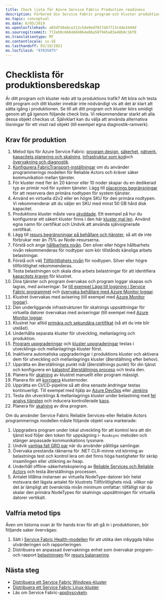 ```yaml
---
title: Check lista för Azure Service Fabric Production readiness
description: Förbered din Service Fabric program-och kluster produktion genom att följa bästa praxis.
ms.topic: conceptual
ms.date: 6/05/2019
ms.openlocfilehash: a03df40a8ce213c5de9ed7017d47713c4de3449d
ms.sourcegitcommit: 772eb9c6684dd4864e0ba507945a83e48b8c16f0
ms.translationtype: MT
ms.contentlocale: sv-SE
ms.lasthandoff: 03/19/2021
ms.locfileid: "87835875"
---
```

# <a name="production-readiness-checklist"></a>Checklista för produktionsberedskap

Är ditt program och kluster redo att ta produktions trafik? Att köra och testa ditt program och ditt kluster innebär inte nödvändigt vis att det är klart att sätta igång i produktionen. Se till att ditt program och kluster körs smidigt genom att gå igenom följande check lista. Vi rekommenderar starkt att alla dessa objekt checkas ut. Självklart kan du välja att använda alternativa lösningar för ett visst rad objekt (till exempel egna diagnostik-ramverk).


## <a name="prerequisites-for-production"></a>Krav för produktion
1. Metod tips för Azure Service Fabric: [program design](./service-fabric-best-practices-applications.md), [säkerhet](./service-fabric-best-practices-security.md), [nätverk](./service-fabric-best-practices-networking.md), [kapacitets planering och skalning](./service-fabric-best-practices-capacity-scaling.md), [infrastruktur som kod](./service-fabric-best-practices-infrastructure-as-code.md)och [övervakning och diagnostik](./service-fabric-best-practices-monitoring.md). 
1. [Konfigurera FabricTransport-inställningar](./service-fabric-reliable-actors-fabrictransportsettings.md) om du använder programmerings modellen för Reliable Actors och kräver säker kommunikation mellan tjänster.
1. För kluster med fler än 20 kärnor eller 10 noder skapar du en dedikerad typ av primär nod för system tjänster. Lägg till [placerings begränsningar](service-fabric-cluster-resource-manager-advanced-placement-rules-placement-policies.md) för att reservera den primära nodtypen för system tjänster.
1. Använd en virtuella d2v2 eller en högre SKU för den primära nodtypen. Vi rekommenderar att du väljer en SKU med minst 50 GB hård disk kapacitet.
1. Produktions kluster måste vara [skyddade](service-fabric-cluster-security.md). Ett exempel på hur du konfigurerar ett säkert kluster finns i den här [kluster mal len](https://github.com/Azure-Samples/service-fabric-cluster-templates/tree/master/7-VM-Windows-3-NodeTypes-Secure-NSG). Använd egna namn för certifikat och Undvik att använda självsignerade certifikat.
1. Lägg till [resurs begränsningar på behållare och tjänster](service-fabric-resource-governance.md), så att de inte förbrukar mer än 75% av Node-resurserna. 
1. Förstå och ange [hållbarhets nivån](service-fabric-cluster-capacity.md#durability-characteristics-of-the-cluster). Den silver eller högre hållbarhets nivån rekommenderas för nodtyper som kör tillstånds känsliga arbets belastningar.
1. Förstå och välj [Tillförlitlighets nivån](service-fabric-cluster-capacity.md#reliability-characteristics-of-the-cluster) för nodtypen. Silver eller högre tillförlitlighet rekommenderas.
1. Testa belastningen och skala dina arbets belastningar för att identifiera [kapacitets kraven](service-fabric-cluster-capacity.md) för klustret. 
1. Dina tjänster och program övervakas och program loggar skapas och lagras, med aviseringar. Se [till exempel Lägg till loggning i Service Fabric programmet](service-fabric-how-to-diagnostics-log.md) och [övervaka behållare med Azure Monitor loggar](service-fabric-diagnostics-oms-containers.md).
1. Klustret övervakas med avisering (till exempel med [Azure Monitor loggar](service-fabric-diagnostics-event-analysis-oms.md)). 
1. Den underliggande infrastrukturen för skalnings uppsättningar för virtuella datorer övervakas med aviseringar (till exempel med [Azure Monitor loggar](service-fabric-diagnostics-oms-agent.md).
1. Klustret har alltid [primära och sekundära certifikat](service-fabric-cluster-security-update-certs-azure.md) (så att du inte blir utelåst).
1. Underhålla separata kluster för utveckling, mellanlagring och produktion. 
1. [Program uppgraderingar](service-fabric-application-upgrade.md) och [kluster uppgraderingar](service-fabric-tutorial-upgrade-cluster.md) testas i utvecklings-och mellanlagrings kluster först. 
1. Inaktivera automatiska uppgraderingar i produktions kluster och aktivera dem för utveckling och mellanlagrings kluster (återställning efter behov). 
1. Upprätta en återställnings punkt mål (återställnings punkt) för din tjänst och konfigurera en [katastrof återställnings process](service-fabric-disaster-recovery.md) och testa den.
1. Planera för [skalning](service-fabric-cluster-scaling.md) av klustret manuellt eller program mässigt.
1. Planera för att [korrigera](service-fabric-patch-orchestration-application.md) klusternoder. 
1. Upprätta en CI/CD-pipeline så att dina senaste ändringar testas kontinuerligt. Till exempel med hjälp av [Azure DevOps](service-fabric-tutorial-deploy-app-with-cicd-vsts.md) eller [Jenkins](/azure/developer/jenkins/deploy-to-service-fabric-cluster)
1. Testa din utvecklings & mellanlagrings kluster under belastning med [fel analys tjänsten](service-fabric-testability-overview.md) och inducera kontrollerade [kaos](service-fabric-controlled-chaos.md). 
1. Planera för [skalning](service-fabric-concepts-scalability.md) av dina program. 


Om du använder Service Fabric Reliable Services-eller Reliable Actors programmerings modellen måste följande objekt vara markerade:
1. Uppgradera program under lokal utveckling för att kontrol lera att din tjänst kod följer den token för uppsägning i- `RunAsync` metoden och stänger anpassade kommunikations lyssnare.
1. Undvik [vanliga fall GRO par](service-fabric-work-with-reliable-collections.md) när du använder pålitliga samlingar.
1. Övervaka prestanda räknarna för .NET CLR-minne vid körning av belastnings test och kontrol lera om det finns höga hastigheter för skräp insamlingen eller utökning av heap.
1. Underhåll offline-säkerhetskopiering av [Reliable Services och Reliable Actors](service-fabric-reliable-services-backup-restore.md) och testa återställnings processen.
1. Antalet tillåtna instanser av virtuella NodeType-datorer bör helst motsvara det lägsta antalet för klustrets Tillförlitlighets nivå. villkor när det är lämpligt att överskrida nivån minimum omfattar: tillfälligt när du skalar den primära NodeTypes för skalnings uppsättningen för virtuella datorer vertikalt.

## <a name="optional-best-practices"></a>Valfria metod tips

Även om listorna ovan är för hands krav för att gå in i produktionen, bör följande saker övervägas:
1. Sätt i [Service Fabric Health-modellen](service-fabric-health-introduction.md) för att utöka den inbyggda hälso utvärderingen och rapporteringen.
1. Distribuera en anpassad övervaknings enhet som övervakar program-och rapport [belastningen](service-fabric-cluster-resource-manager-metrics.md) för [resurs balansering](service-fabric-cluster-resource-manager-balancing.md). 


## <a name="next-steps"></a>Nästa steg
* [Distribuera ett Service Fabric Windows-kluster](service-fabric-tutorial-create-vnet-and-windows-cluster.md)
* [Distribuera ett Service Fabric Linux-kluster](service-fabric-tutorial-create-vnet-and-linux-cluster.md)
* Läs om Service Fabric-[applivscykeln](service-fabric-application-lifecycle.md).